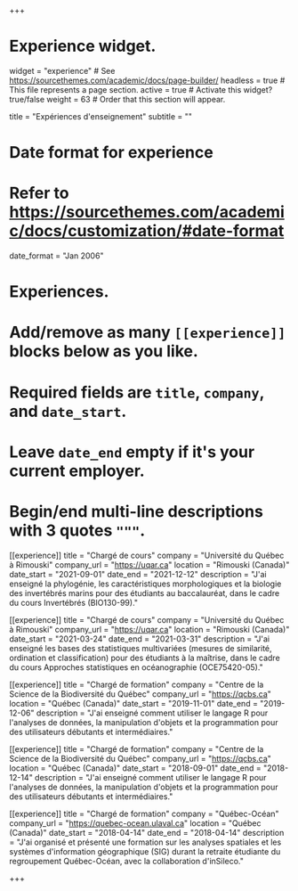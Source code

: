 +++
# Experience widget.
widget = "experience"  # See https://sourcethemes.com/academic/docs/page-builder/
headless = true  # This file represents a page section.
active = true  # Activate this widget? true/false
weight = 63  # Order that this section will appear.

title = "Expériences d'enseignement"
subtitle = ""

# Date format for experience
#   Refer to https://sourcethemes.com/academic/docs/customization/#date-format
date_format = "Jan 2006"

# Experiences.
#   Add/remove as many `[[experience]]` blocks below as you like.
#   Required fields are `title`, `company`, and `date_start`.
#   Leave `date_end` empty if it's your current employer.
#   Begin/end multi-line descriptions with 3 quotes `"""`.
[[experience]]
  title = "Chargé de cours"
  company = "Université du Québec à Rimouski"
  company_url = "https://uqar.ca"
  location = "Rimouski (Canada)"
  date_start = "2021-09-01"
  date_end = "2021-12-12"
  description = "J'ai enseigné la phylogénie, les caractéristiques morphologiques et la biologie des invertébrés marins pour des étudiants au baccalauréat, dans le cadre du cours Invertébrés (BIO130-99)."

[[experience]]
  title = "Chargé de cours"
  company = "Université du Québec à Rimouski"
  company_url = "https://uqar.ca"
  location = "Rimouski (Canada)"
  date_start = "2021-03-24"
  date_end = "2021-03-31"
  description = "J'ai enseigné les bases des statistiques multivariées (mesures de similarité, ordination et classification) pour des étudiants à la maîtrise, dans le cadre du cours Approches statistiques en océanographie (OCE75420-05)."

[[experience]]
  title = "Chargé de formation"
  company = "Centre de la Science de la Biodiversité du Québec"
  company_url = "https://qcbs.ca"
  location = "Québec (Canada)"
  date_start = "2019-11-01"
  date_end = "2019-12-06"
  description = "J'ai enseigné comment utiliser le langage R pour l'analyses de données, la manipulation d'objets et la programmation pour des utilisateurs débutants et intermédiaires."

[[experience]]
  title = "Chargé de formation"
  company = "Centre de la Science de la Biodiversité du Québec"
  company_url = "https://qcbs.ca"
  location = "Québec (Canada)"
  date_start = "2018-09-01"
  date_end = "2018-12-14"
  description = "J'ai enseigné comment utiliser le langage R pour l'analyses de données, la manipulation d'objets et la programmation pour des utilisateurs débutants et intermédiaires."

[[experience]]
  title = "Chargé de formation"
  company = "Québec-Océan"
  company_url = "https://quebec-ocean.ulaval.ca"
  location = "Québec (Canada)"
  date_start = "2018-04-14"
  date_end = "2018-04-14"
  description = "J'ai organisé et présenté une formation sur les analyses spatiales et les systèmes d'information géographique (SIG) durant la retraite étudiante du regroupement Québec-Océan, avec la collaboration d'inSileco."

+++

